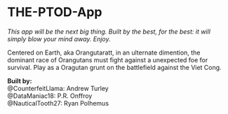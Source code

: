 # THE-PTOD-App
*This app will be the next big thing. Built by the best, for the best: it will simply blow your mind away. Enjoy.*

Centered on Earth, aka Orangutaratt, in an ulternate dimention, the dominant race of Orangutans must fight against a unexpected foe for survival. Play as a Oragutan grunt on the battlefield against the Viet Cong.

**Built by:**<br />
@CounterfeitLlama: 
Andrew Turley<br />
@DataManiac18:
P.R. Onffroy<br />
@NauticalTooth27:
Ryan Polhemus
